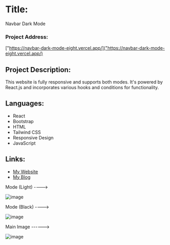 # Title:
Navbar Dark Mode

### Project Address:
["https://navbar-dark-mode-eight.vercel.app/]("https://navbar-dark-mode-eight.vercel.app/)

## Project Description:
This website is fully responsive and supports both modes. It's powered by React.js and incorporates various hooks and conditions for functionality.

## Languages:
- React
- Bootstrap
- HTML
- Tailwind CSS
- Responsive Design
- JavaScript


## Links:
- [My Website](https://www.pritamguha.com/)
- [My Blog](https://blog.pritamguha.com/)

Mode (Light) ----> 

![image](https://github.com/CupOfSolution/Navbar-Dark-Mode/assets/71080574/573ff50f-695a-4794-a1de-3cf6c4f00be1)

Mode (Black) ---->

![image](https://github.com/CupOfSolution/Navbar-Dark-Mode/assets/71080574/55f87741-ca9c-430c-a588-e83ce9f66414)

Main Image ------>

![image](https://github.com/CupOfSolution/Navbar-Dark-Mode/assets/71080574/278556fd-a556-40dc-8928-2ad884ec70d0)

